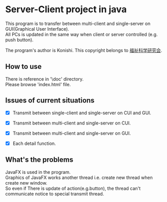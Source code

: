 Server-Client project in java
====================================
This program is to transfer between multi-client and single-server on GUI(Graphical User Interface).  
All PCs is updated in the same way when client or server controlled (e.g. push button).  

The program's author is Konishi.
This copyright belongs to  [福祉科学研究会](http://opuct-fukaken.sakura.ne.jp/magic3/).

How to use
------------------------------------
There is reference in '\doc' directory.  
Please browse 'index.html' file.

Issues of current situations
-----------------------------------
 - [x] Transmit between single-client and single-server on CUI and GUI.
 - [x] Transmit between multi-client and single-server on CUI.
 - [x] Transmit between multi-client and single-server on GUI.
 - [x] Each detail function.


What's the problems
-----------------------------------
JavaFX is used in the program.  
Graphics of JavaFX works another thread i.e. create new thread when create new window.  
So even if There is update of action(e.g.button), the thread can't communicate notice to special transmit thread.  
